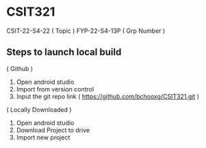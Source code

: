 # CSIT321
CSIT-22-S4-22 ( Topic )  FYP-22-S4-13P ( Grp Number )

## Steps to launch local build 

( Github )
1. Open android studio
2. Import from version control 
3. Input the git repo link  ( https://github.com/bchooxg/CSIT321.git ) 

( Locally Downloaded ) 
1. Open android studio
2. Download Project to drive
2. Import new project


